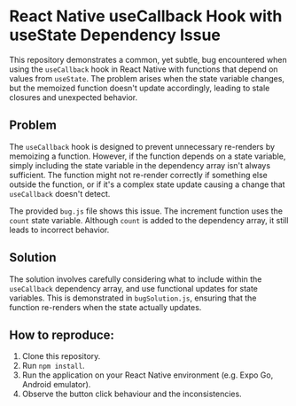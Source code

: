 # React Native useCallback Hook with useState Dependency Issue

This repository demonstrates a common, yet subtle, bug encountered when using the `useCallback` hook in React Native with functions that depend on values from `useState`.  The problem arises when the state variable changes, but the memoized function doesn't update accordingly, leading to stale closures and unexpected behavior.

## Problem

The `useCallback` hook is designed to prevent unnecessary re-renders by memoizing a function. However, if the function depends on a state variable, simply including the state variable in the dependency array isn't always sufficient. The function might not re-render correctly if something else outside the function, or if it's a complex state update causing a change that `useCallback` doesn't detect. 

The provided `bug.js` file shows this issue. The increment function uses the `count` state variable. Although `count` is added to the dependency array, it still leads to incorrect behavior.

## Solution

The solution involves carefully considering what to include within the `useCallback` dependency array, and use functional updates for state variables. This is demonstrated in `bugSolution.js`, ensuring that the function re-renders when the state actually updates.

## How to reproduce:

1. Clone this repository.
2. Run `npm install`.
3. Run the application on your React Native environment (e.g. Expo Go, Android emulator).
4. Observe the button click behaviour and the inconsistencies.